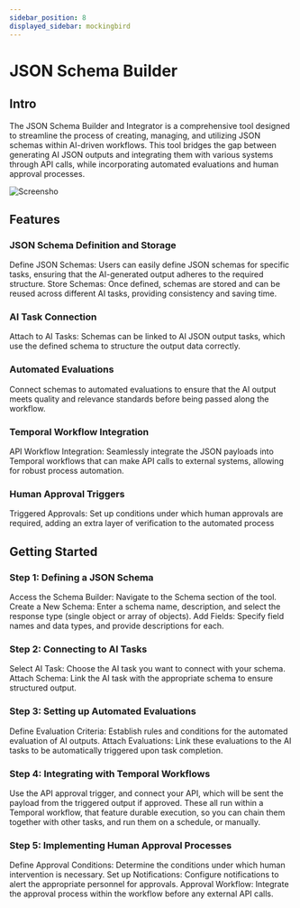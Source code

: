 ```yaml
---
sidebar_position: 8
displayed_sidebar: mockingbird
---
```


# JSON Schema Builder

## Intro

The JSON Schema Builder and Integrator is a comprehensive tool designed to streamline the process of creating,
managing, and utilizing JSON schemas within AI-driven workflows. This tool bridges the gap between generating AI
JSON outputs and integrating them with various systems through API calls, while incorporating automated
evaluations and human approval processes.

![Screensho](https://github.com/zeus-fyi/zeus/assets/17446735/dd039918-acb7-4783-86a5-3aff043c043a)

## Features

### JSON Schema Definition and Storage

Define JSON Schemas: Users can easily define JSON schemas for specific tasks, ensuring that the AI-generated output
adheres to the required structure.
Store Schemas: Once defined, schemas are stored and can be reused across different AI tasks, providing consistency and
saving time.

### AI Task Connection

Attach to AI Tasks: Schemas can be linked to AI JSON output tasks, which use the defined schema to structure the output
data correctly.

### Automated Evaluations

Connect schemas to automated evaluations to ensure that the AI output meets quality and relevance standards before being
passed along the workflow.

### Temporal Workflow Integration

API Workflow Integration: Seamlessly integrate the JSON payloads into Temporal workflows that can make API calls to
external systems, allowing for robust process automation.

### Human Approval Triggers

Triggered Approvals: Set up conditions under which human approvals are required, adding an extra layer of verification
to the automated process

## Getting Started

### Step 1: Defining a JSON Schema

Access the Schema Builder: Navigate to the Schema section of the tool.
Create a New Schema: Enter a schema name, description, and select the response type (single object or array of objects).
Add Fields: Specify field names and data types, and provide descriptions for each.

### Step 2: Connecting to AI Tasks

Select AI Task: Choose the AI task you want to connect with your schema.
Attach Schema: Link the AI task with the appropriate schema to ensure structured output.

### Step 3: Setting up Automated Evaluations

Define Evaluation Criteria: Establish rules and conditions for the automated evaluation of AI outputs.
Attach Evaluations: Link these evaluations to the AI tasks to be automatically triggered upon task completion.

### Step 4: Integrating with Temporal Workflows

Use the API approval trigger, and connect your API, which will be sent the payload from the triggered output if
approved.
These all run within a Temporal workflow, that feature durable execution, so you can chain them together
with other tasks, and run them on a schedule, or manually.

### Step 5: Implementing Human Approval Processes

Define Approval Conditions: Determine the conditions under which human intervention is necessary.
Set up Notifications: Configure notifications to alert the appropriate personnel for approvals.
Approval Workflow: Integrate the approval process within the workflow before any external API calls.

